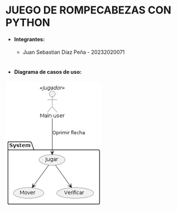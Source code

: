 JUEGO DE ROMPECABEZAS CON PYTHON
======

* #### Integrantes:
    - Juan Sebastian Diaz Peña - 20232020071 
    <br>

* #### Diagrama de casos de uso: <br>
![Diagrama de casos de uso](out/casos_de_uso/caso_de_uso_puzzle.png)